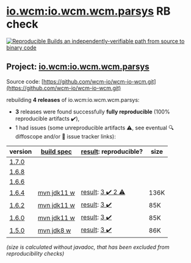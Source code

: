 [io.wcm:io.wcm.wcm.parsys](https://central.sonatype.com/artifact/io.wcm/io.wcm.wcm.parsys/1.6.4/versions) RB check
=======

[![Reproducible Builds](https://reproducible-builds.org/images/logos/rb.svg) an independently-verifiable path from source to binary code](https://reproducible-builds.org/)

## Project: [io.wcm:io.wcm.wcm.parsys](https://central.sonatype.com/artifact/io.wcm/io.wcm.wcm.parsys/1.6.4/versions)

Source code: [https://github.com/wcm-io/wcm-io-wcm.git](https://github.com/wcm-io/wcm-io-wcm.git)

rebuilding **4 releases** of io.wcm:io.wcm.wcm.parsys:
- **3** releases were found successfully **fully reproducible** (100% reproducible artifacts :heavy_check_mark:),
- 1 had issues (some unreproducible artifacts :warning:, see eventual :mag: diffoscope and/or :memo: issue tracker links):

| version | [build spec](/BUILDSPEC.md) | [result](https://reproducible-builds.org/docs/jvm/): reproducible? | size |
| -- | --------- | ------ | -- |
| [1.7.0](https://central.sonatype.com/artifact/io.wcm/io.wcm.wcm.parsys/1.7.0/pom) | | | |
| [1.6.8](https://central.sonatype.com/artifact/io.wcm/io.wcm.wcm.parsys/1.6.8/pom) | | | |
| [1.6.6](https://central.sonatype.com/artifact/io.wcm/io.wcm.wcm.parsys/1.6.6/pom) | | | |
| [1.6.4](https://central.sonatype.com/artifact/io.wcm/io.wcm.wcm.parsys/1.6.4/pom) | [mvn jdk11 w](wcm-parsys-1.6.4.buildspec) | [result](io.wcm.wcm.parsys-1.6.4.buildinfo): [3 :heavy_check_mark:  2 :warning:](io.wcm.wcm.parsys-1.6.4.buildcompare) | 136K |
| [1.6.2](https://central.sonatype.com/artifact/io.wcm/io.wcm.wcm.parsys/1.6.2/pom) | [mvn jdk11 w](wcm-parsys-1.6.2.buildspec) | [result](io.wcm.wcm.parsys-1.6.2.buildinfo): [3 :heavy_check_mark: ](io.wcm.wcm.parsys-1.6.2.buildcompare) | 85K |
| [1.6.0](https://central.sonatype.com/artifact/io.wcm/io.wcm.wcm.parsys/1.6.0/pom) | [mvn jdk11 w](wcm-parsys-1.6.0.buildspec) | [result](io.wcm.wcm.parsys-1.6.0.buildinfo): [3 :heavy_check_mark: ](io.wcm.wcm.parsys-1.6.0.buildcompare) | 85K |
| [1.5.0](https://central.sonatype.com/artifact/io.wcm/io.wcm.wcm.parsys/1.5.0/pom) | [mvn jdk8 w](wcm-parsys-1.5.0.buildspec) | [result](io.wcm.wcm.parsys-1.5.0.buildinfo): [3 :heavy_check_mark: ](io.wcm.wcm.parsys-1.5.0.buildcompare) | 86K |

<i>(size is calculated without javadoc, that has been excluded from reproducibility checks)</i>
